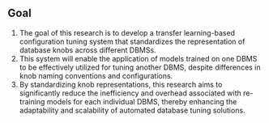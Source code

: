 ## Goal

1. The goal of this research is to develop a transfer learning-based configuration tuning system that standardizes the representation of database knobs across different DBMSs.
2. This system will enable the application of models trained on one DBMS to be effectively utilized for tuning another DBMS, despite differences in knob naming conventions and configurations.
3. By standardizing knob representations, this research aims to significantly reduce the inefficiency and overhead associated with re-training models for each individual DBMS, thereby enhancing the adaptability and scalability of automated database tuning solutions.
